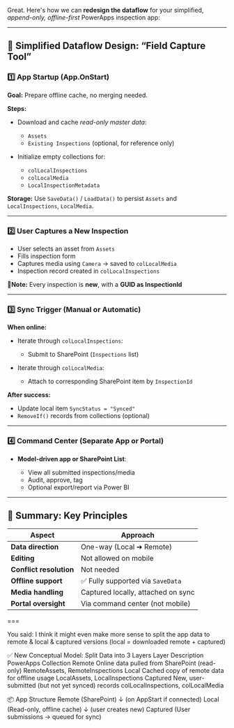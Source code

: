 Great. Here's how we can **redesign the dataflow** for your simplified, *append-only, offline-first* PowerApps inspection app:

---

## 🔁 **Simplified Dataflow Design: “Field Capture Tool”**

### 1️⃣ **App Startup (App.OnStart)**

**Goal:** Prepare offline cache, no merging needed.

**Steps:**

* Download and cache *read-only master data*:

  * `Assets`
  * `Existing Inspections` (optional, for reference only)
* Initialize empty collections for:

  * `colLocalInspections`
  * `colLocalMedia`
  * `LocalInspectionMetadata`

**Storage:**
Use `SaveData()` / `LoadData()` to persist `Assets` and `LocalInspections`, `LocalMedia`.

---

### 2️⃣ **User Captures a New Inspection**

* User selects an asset from `Assets`
* Fills inspection form
* Captures media using `Camera` → saved to `colLocalMedia`
* Inspection record created in `colLocalInspections`

📍**Note:** Every inspection is **new**, with a **GUID as InspectionId**

---

### 3️⃣ **Sync Trigger (Manual or Automatic)**

**When online:**

* Iterate through `colLocalInspections`:

  * Submit to SharePoint (`Inspections` list)
* Iterate through `colLocalMedia`:

  * Attach to corresponding SharePoint item by `InspectionId`

**After success:**

* Update local item `SyncStatus = "Synced"`
* `RemoveIf()` records from collections (optional)

---

### 4️⃣ **Command Center (Separate App or Portal)**

* **Model-driven app or SharePoint List**:

  * View all submitted inspections/media
  * Audit, approve, tag
  * Optional export/report via Power BI

---

## 🧭 Summary: Key Principles

| Aspect                  | Approach                           |
| ----------------------- | ---------------------------------- |
| **Data direction**      | One-way (Local ➜ Remote)           |
| **Editing**             | Not allowed on mobile              |
| **Conflict resolution** | Not needed                         |
| **Offline support**     | ✅ Fully supported via `SaveData`   |
| **Media handling**      | Captured locally, attached on sync |
| **Portal oversight**    | Via command center (not mobile)    |

===

You said:
I think it might even make more sense to split the app data to remote & local & captured versions (local = downloaded remote + captured)

✅ New Conceptual Model: Split Data into 3 Layers
Layer	Description	PowerApps Collection
Remote	Online data pulled from SharePoint (read-only)	RemoteAssets, RemoteInspections
Local	Cached copy of remote data for offline usage	LocalAssets, LocalInspections
Captured	New, user-submitted (but not yet synced) records	colLocalInspections, colLocalMedia

📦 App Structure
Remote (SharePoint)
   ↓   (on AppStart if connected)
Local (Read-only, offline cache)
   ↓   (user creates new)
Captured (User submissions → queued for sync)
